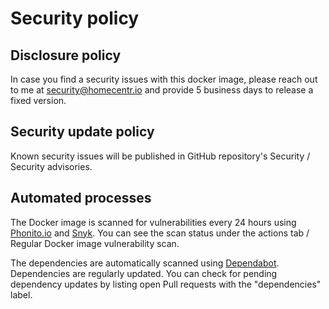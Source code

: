 # Security policy

## Disclosure policy

In case you find a security issues with this docker image, please reach out to me at security@homecentr.io and provide 5 business days to release a fixed version.

## Security update policy

Known security issues will be published in GitHub repository's Security / Security advisories.

## Automated processes

The Docker image is scanned for vulnerabilities every 24 hours using [Phonito.io](https://phonito.io/?b=a) and [Snyk](https://snyk.io). You can see the scan status under the actions tab / Regular Docker image vulnerability scan.

The dependencies are automatically scanned using [Dependabot](https://dependabot.com/). Dependencies are regularly updated. You can check for pending dependency updates by listing open Pull requests with the "dependencies" label.